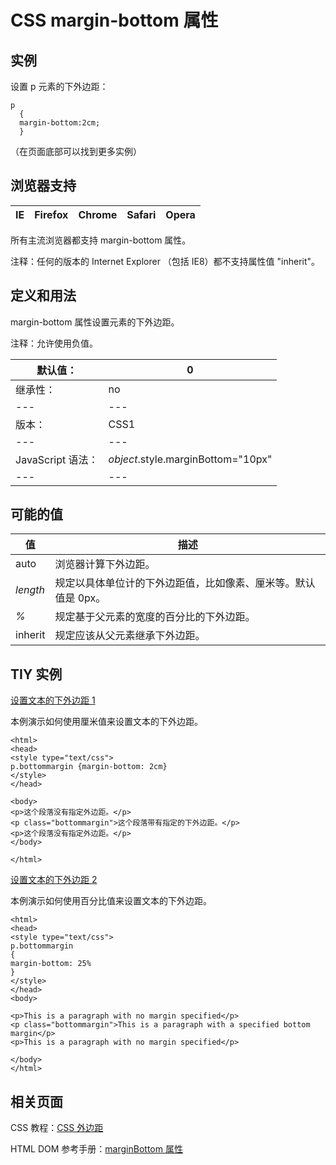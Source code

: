 # CSS margin-bottom 属性



## 实例

设置 p 元素的下外边距：

```
p
  {
  margin-bottom:2cm;
  }

```

（在页面底部可以找到更多实例）

## 浏览器支持

| IE | Firefox | Chrome | Safari | Opera |
| --- | --- | --- | --- | --- |

所有主流浏览器都支持 margin-bottom 属性。

注释：任何的版本的 Internet Explorer （包括 IE8）都不支持属性值 "inherit"。

## 定义和用法

margin-bottom 属性设置元素的下外边距。

注释：允许使用负值。

| 默认值： | 0 |
| --- | --- |
| 继承性： | no |
| --- | --- |
| 版本： | CSS1 |
| --- | --- |
| JavaScript 语法： | _object_.style.marginBottom="10px" |
| --- | --- |

## 可能的值

| 值 | 描述 |
| --- | --- |
| auto | 浏览器计算下外边距。 |
| _length_ | 规定以具体单位计的下外边距值，比如像素、厘米等。默认值是 0px。 |
| _%_ | 规定基于父元素的宽度的百分比的下外边距。 |
| inherit | 规定应该从父元素继承下外边距。 |

## TIY 实例

[设置文本的下外边距 1](/tiy/t.asp?f=csse_margin-bottom)

本例演示如何使用厘米值来设置文本的下外边距。

```
<html>
<head>
<style type="text/css">
p.bottommargin {margin-bottom: 2cm}
</style>
</head>

<body>
<p>这个段落没有指定外边距。</p>
<p class="bottommargin">这个段落带有指定的下外边距。</p>
<p>这个段落没有指定外边距。</p>
</body>

</html>

```

[设置文本的下外边距 2](/tiy/t.asp?f=csse_margin-bottom_percent)

本例演示如何使用百分比值来设置文本的下外边距。

```
<html>
<head>
<style type="text/css">
p.bottommargin
{
margin-bottom: 25%
}
</style>
</head>
<body>

<p>This is a paragraph with no margin specified</p>
<p class="bottommargin">This is a paragraph with a specified bottom margin</p>
<p>This is a paragraph with no margin specified</p>

</body>
</html>

```

## 相关页面

CSS 教程：[CSS 外边距](/css/css_margin.asp "CSS 外边距")

HTML DOM 参考手册：[marginBottom 属性](/jsref/prop_style_marginbottom.asp "HTML DOM marginBottom 属性")



